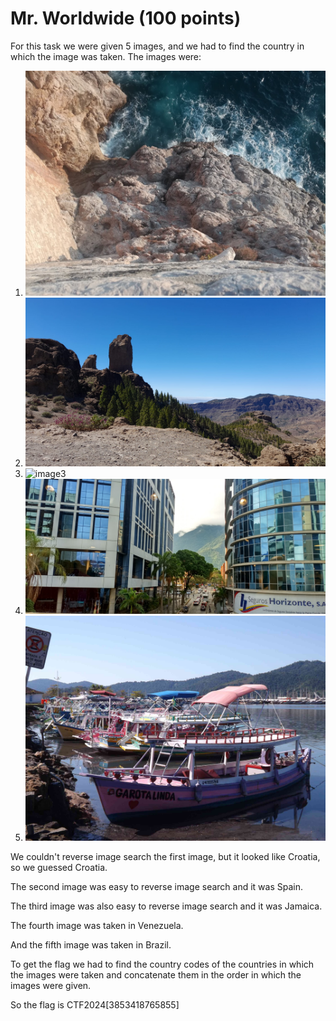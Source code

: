 # Mr. Worldwide (100 points)

For this task we were given 5 images, and we had to find the country in which the image was taken.
The images were:

1. ![image1](challenge_files/1.jpg)
2. ![image2](challenge_files/2.jpg)
3. ![image3](challenge_files/3.jpg)
4. ![image4](challenge_files/4.jpg)
5. ![image5](challenge_files/5.jpg)

We couldn't reverse image search the first image, but it looked like Croatia,
so we guessed Croatia.

The second image was easy to reverse image search and it was Spain.

The third image was also easy to reverse image search and it was Jamaica.

The fourth image was taken in Venezuela.

And the fifth image was taken in Brazil.

To get the flag we had to find the country codes of the countries in which the
images were taken and concatenate them in the order in which the images were given.

So the flag is CTF2024[3853418765855]